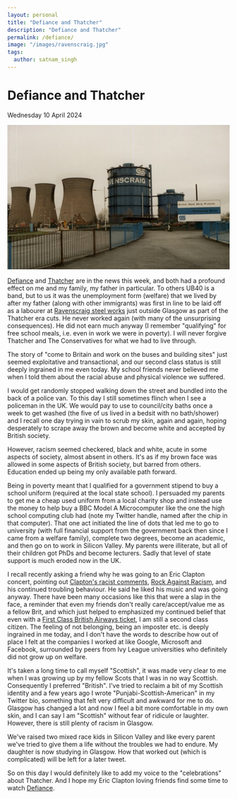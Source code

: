 ```yaml
---
layout: personal
title: "Defiance and Thatcher"
description: "Defiance and Thatcher"
permalink: /defiance/
image: "/images/ravenscraig.jpg"
tags:
  author: satnam_singh
---
```

# Defiance and Thatcher
Wednesday 10 April 2024

![Ravenscraig](/images/ravenscraig.jpg)

[Defiance](https://www.theguardian.com/tv-and-radio/2024/apr/08/defiance-fighting-the-far-right-review-a-powerful-tale-of-british-asians-who-fought-against-racism) and [Thatcher](https://twitter.com/plinketyplink2/status/1777304497091469496) are in the news this week, and both had a profound effect on me and my family, my father in particular. To others UB40 is a band, but to us it was the unemployment form (welfare) that we lived by after my father (along with other immigrants) was first in line to be laid off as a labourer at [Ravenscraig steel works](https://en.wikipedia.org/wiki/Ravenscraig_steelworks) just outside Glasgow as part of the Thatcher era cuts. He never worked again (with many of the unsurprising consequences). He did not earn much anyway (I remember "qualifying" for free school meals, i.e. even in work we were in poverty). I will never forgive Thatcher and The Conservatives for what we had to live through.

The story of "come to Britain and work on the buses and building sites" just seemed exploitative and transactional, and our second class status is still deeply ingrained in me even today. My school friends never believed me when I told them about the racial abuse and physical violence we suffered.

I would get randomly stopped walking down the street and bundled into the back of a police van. To this day I still sometimes flinch when I see a policeman in the UK. We would pay to use to council/city baths once a week to get washed (the five of us lived in a bedsit with no bath/shower) and I recall one day trying in vain to scrub my skin, again and again, hoping desperately to scrape away the brown and become white and accepted by British society.

However, racism seemed checkered, black and white, acute in some aspects of society, almost absent in others. It's as if my brown face was allowed in some aspects of British society, but barred from others. Education ended up being my only available path forward.

Being in poverty meant that I qualified for a government stipend to buy a school uniform (required at the local state school). I persuaded my parents to get me a cheap used uniform from a local charity shop and instead use the money to help buy a BBC Model A Microcomputer like the one the high school computing club had (note my Twitter handle, named after the chip in that computer). That one act initiated the line of dots that led me to go to university (with full financial support from the government back then since I came from a welfare family), complete two degrees, become an academic, and then go on to work in Silicon Valley. My parents were illiterate, but all of their children got PhDs and become lecturers. Sadly that level of state support is much eroded now in the UK.

I recall recently asking a friend why he was going to an Eric Clapton concert, pointing out [Clapton's racist comments](https://twitter.com/PavSingh84/status/1777585734565687688), [Rock Against Racism](https://en.wikipedia.org/wiki/Rock_Against_Racism), and his continued troubling behaviour. He said he liked his music and was going anyway. There have been many occasions like this that were a slap in the face, a reminder that even my friends don't really care/accept/value me as a fellow Brit, and which just helped to emphasized my continued belief that even with a [First Class British Airways ticket](https://twitter.com/lemnsissay/status/1777434482204725676), I am still a second class citizen. The feeling of not belonging, being an imposter etc. is deeply ingrained in me today, and I don't have the words to describe how out of place I felt at the companies I worked at like Google, Microsoft and Facebook, surrounded by peers from Ivy League universities who definitely did not grow up on welfare. 

It's taken a long time to call myself "Scottish", it was made very clear to me when I was growing up by my fellow Scots that I was in no way Scottish. Consequently I preferred "British". I've tried to reclaim a bit of my Scottish identity and a few years ago I wrote "Punjabi-Scottish-American" in my Twitter bio, something that felt very difficult and awkward for me to do. Glasgow has changed a lot and now I feel a bit more comfortable in my own skin, and I can say I am "Scottish" without fear of ridicule or laughter. However, there is still plenty of racism in Glasgow.

We've raised two mixed race kids in Silicon Valley and like every parent we've tried to give them a life without the troubles we had to endure. My daughter is now studying in Glasgow. How that worked out (which is complicated) will be left for a later tweet.

So on this day I would definitely like to add my voice to the "celebrations" about Thatcher. And I hope my Eric Clapton loving friends find some time to watch [Defiance](https://www.channel4.com/programmes/defiance-fighting-the-far-right).